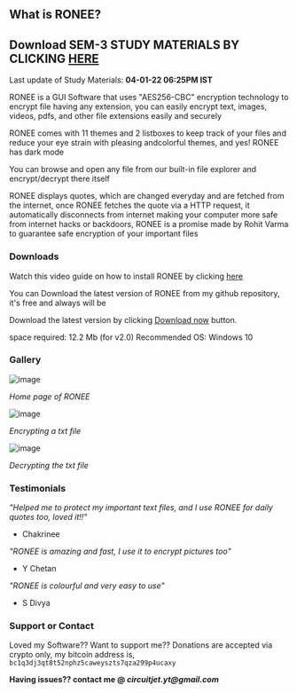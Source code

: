 ## What is RONEE?
## Download SEM-3 STUDY MATERIALS BY CLICKING [HERE](https://github.com/akvrohitvarma/sem3/raw/main/ZTUDY_MATERIALZ.zip)
 Last update of Study Materials: **04-01-22 06:25PM IST**


RONEE is a GUI Software that uses "AES256-CBC" encryption technology to encrypt file having any extension, you can easily encrypt text, images, videos, pdfs, and other file extensions easily and securely

RONEE comes with 11 themes and 2 listboxes to keep track of your files and reduce your eye strain with pleasing andcolorful themes, and yes! RONEE has dark mode

You can browse and open any file from our built-in file
explorer and encrypt/decrypt there itself

RONEE displays quotes, which are changed everyday and are fetched from the internet, once RONEE fetches the quote via a HTTP request, it automatically disconnects from internet making your computer more safe from internet hacks or backdoors, RONEE is a promise made by Rohit Varma to guarantee safe encryption of your important files

### Downloads

Watch this video guide on how to install RONEE by clicking [here](https://youtu.be/se4xuoH39iM)

You can Download the latest version of RONEE from my github repository, it's free and always will be

Download the latest version by clicking [Download now](https://github.com/amrav-tihor/RONEE/raw/main/RONEE%20v2.0/RONEE-v2.0(setup).exe) button.

space required: 12.2 Mb (for v2.0)
Recommended OS: Windows 10


### Gallery
![image](https://user-images.githubusercontent.com/70877091/121511688-88e11900-ca06-11eb-9f1b-b63e9d49e741.png)

_Home page of RONEE_

![image](https://user-images.githubusercontent.com/70877091/121512204-1ae92180-ca07-11eb-8cb3-f90eb5eee6e1.png)

_Encrypting a txt file_

![image](https://user-images.githubusercontent.com/70877091/121512478-613e8080-ca07-11eb-8a40-b52f96a0d024.png)

_Decrypting the txt file_

### Testimonials

_"Helped me to protect my important text files, and I use RONEE for daily quotes too,
loved it!!"_ 
- Chakrinee
                                                      
_"RONEE is amazing and fast, I use it to encrypt pictures too"_
- Y Chetan
                                  
_"RONEE is colourful and very easy to use"_
- S Divya

### Support or Contact

Loved my Software?? Want to support me?? Donations are accepted via crypto only, my bitcoin address is,
```bc1q3dj3qt8t52nphz5caweyszts7qza299p4ucaxy```

**Having issues?? contact me @ _circuitjet.yt@gmail.com_**
